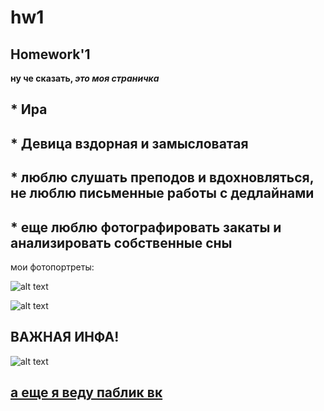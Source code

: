 # hw1
## Homework'1
**ну че сказать, _это моя страничка_**
## * Ира
## * Девица вздорная и замысловатая
## * люблю слушать преподов и вдохновляться, не люблю письменные работы с дедлайнами
## * еще люблю фотографировать закаты и анализировать собственные сны

мои фотопортреты:

![alt text](https://pp.userapi.com/c824200/v824200200/83cdd/0O-b2O_la20.jpg)

![alt text](https://pp.userapi.com/c824204/v824204562/7a05c/rdmE6tXaKmk.jpg)


## ВАЖНАЯ ИНФА!
![alt text](https://pp.userapi.com/c543101/v543101082/41ed1/gTBObvZkyWc.jpg)

## [а еще я веду паблик вк](https://vk.com/iscutva "называется 'Искутва'")
